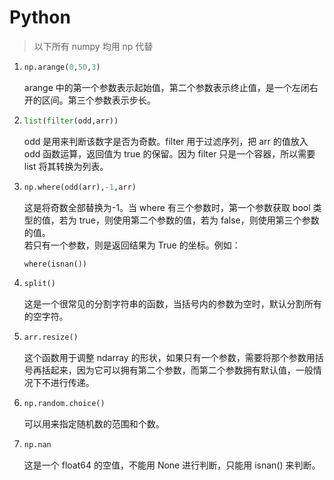 # Python

> 以下所有 numpy 均用 np 代替

1. ```python
   np.arange(0,50,3)
   ```

   arange 中的第一个参数表示起始值，第二个参数表示终止值，是一个左闭右开的区间。第三个参数表示步长。

2. ```python
   list(filter(odd,arr))
   ```

   odd 是用来判断该数字是否为奇数。filter 用于过滤序列，把 arr 的值放入 odd 函数运算，返回值为 true 的保留。因为 filter 只是一个容器，所以需要 list 将其转换为列表。

3. ```python
   np.where(odd(arr),-1,arr)
   ```

   这是将奇数全部替换为-1。当 where 有三个参数时，第一个参数获取 bool 类型的值，若为 true，则使用第二个参数的值，若为 false，则使用第三个参数的值。  
   若只有一个参数，则是返回结果为 True 的坐标。例如：

   ```python
   where(isnan())
   ```

4. ```python
   split()
   ```

   这是一个很常见的分割字符串的函数，当括号内的参数为空时，默认分割所有的空字符。

5. ```python
   arr.resize()
   ```

   这个函数用于调整 ndarray 的形状，如果只有一个参数，需要将那个参数用括号再括起来，因为它可以拥有第二个参数，而第二个参数拥有默认值，一般情况下不进行传递。

6. ```python
   np.random.choice()
   ```

   可以用来指定随机数的范围和个数。

7. ```python
   np.nan
   ```

   这是一个 float64 的空值，不能用 None 进行判断，只能用 isnan() 来判断。
